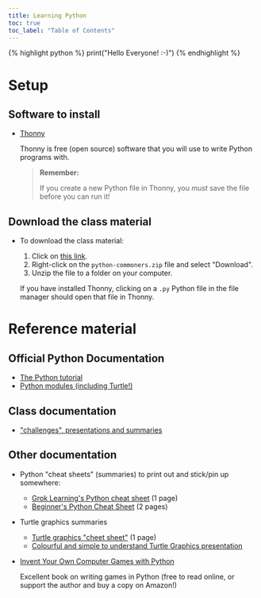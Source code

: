 ```yaml
---
title: Learning Python
toc: true
toc_label: "Table of Contents"
---
```


{% highlight python %}
print("Hello Everyone! :-)")
{% endhighlight %}

# Setup

## Software to install

- [Thonny](https://thonny.org)

  Thonny is free (open source) software that you will use to write Python programs with.

  > **Remember:**
  >
  > If you create a new Python file in Thonny, you *must* save the file before
  > you can run it!

## Download the class material

- To download the class material:

  1. Click on [this link](https://drive.google.com/open?id=1q4MF0oogMqQcq6PKJln9F5GGA1uvoaPT).
  1. Right-click on the `python-commoners.zip` file and select "Download".
  1. Unzip the file to a folder on your computer.

  If you have installed Thonny, clicking on a `.py` Python file in the file
  manager should open that file in Thonny.

# Reference material

## Official Python Documentation

- [The Python tutorial](https://docs.python.org/3/tutorial)
- [Python modules (including Turtle!)](https://docs.python.org/3/library)

## Class documentation

- ["challenges", presentations and summaries](https://drive.google.com/open?id=1q4MF0oogMqQcq6PKJln9F5GGA1uvoaPT)

## Other documentation

- Python "cheat sheets" (summaries) to print out and stick/pin up somewhere:

  - [Grok Learning's Python cheat sheet](https://groklearning-cdn.com/resources/cheatsheet-python-1.pdf) (1 page)
  - [Beginner's Python Cheat Sheet](https://github.com/ehmatthes/pcc/releases/download/v1.0.0/beginners_python_cheat_sheet_pcc.pdf) (2 pages)

- Turtle graphics summaries

  - [Turtle graphics "cheet sheet"](http://appjar.info/cheatSheets/Turtle%20T3%20CheatSheet.pdf) (1 page)
  - [Colourful and simple to understand Turtle Graphics presentation](https://www.cs.auckland.ac.nz/courses/compsci111ssc/lectures/LectureSlides/L25_Python3.pdf)

- [Invent Your Own Computer Games with Python](https://inventwithpython.com/invent4thed)

  Excellent book on writing games in Python (free to read online, or support the author and buy a copy on Amazon!)
